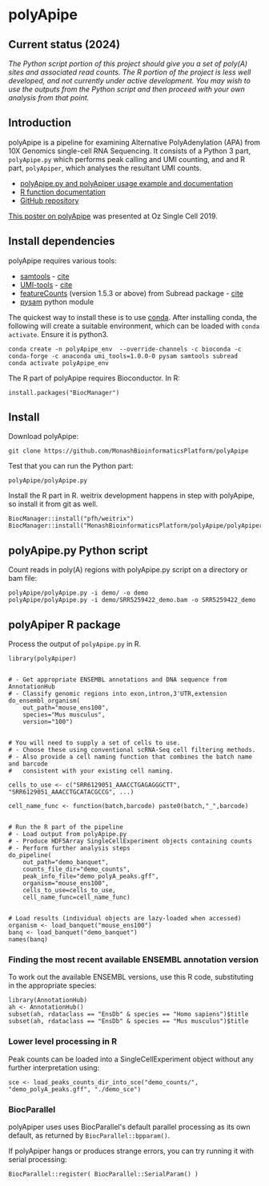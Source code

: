 # polyApipe

## Current status (2024)

*The Python script portion of this project should give you a set of poly(A) sites and associated read counts. The R portion of the project is less well developed, and not currently under active development. You may wish to use the outputs from the Python script and then proceed with your own analysis from that point.*

## Introduction

polyApipe is a pipeline for examining Alternative PolyAdenylation (APA) from 10X Genomics single-cell RNA Sequencing. It consists of a Python 3 part, `polyApipe.py` which performs peak calling and UMI counting, and and R part, `polyApiper`, which analyses the resultant UMI counts.

* [polyApipe.py and polyApiper usage example and documentation](https://monashbioinformaticsplatform.github.io/polyApipe/polyApipe.html)
* [R function documentation](https://monashbioinformaticsplatform.github.io/polyApipe/polyApiper/reference/index.html)
* [GitHub repository](https://github.com/MonashBioinformaticsPlatform/polyApipe)

[This poster on polyApipe](https://doi.org/10.7490/f1000research.1117076.1) was presented at Oz Single Cell 2019.


## Install dependencies

polyApipe requires various tools:

 * [samtools](http://www.htslib.org/) - [cite](https://www.ncbi.nlm.nih.gov/pubmed/19505943)
 * [UMI-tools](https://github.com/CGATOxford/UMI-tools) - [cite](https://genome.cshlp.org/content/early/2017/01/18/gr.209601.116.abstract)
 * [featureCounts](http://subread.sourceforge.net/) (version 1.5.3 or above) from Subread package - [cite](https://www.ncbi.nlm.nih.gov/pubmed/24227677)
 * [pysam](https://github.com/pysam-developers/pysam) python module

The quickest way to install these is to use [conda](https://docs.conda.io/en/latest/). 
After installing conda, the following will create a suitable environment, 
which can be loaded with `conda activate`. Ensure it is python3.

``` 
conda create -n polyApipe_env  --override-channels -c bioconda -c conda-forge -c anaconda umi_tools=1.0.0-0 pysam samtools subread 
conda activate polyApipe_env 
```

The R part of polyApipe requires Bioconductor. In R:

```
install.packages("BiocManager")
```

## Install

Download polyApipe:

```
git clone https://github.com/MonashBioinformaticsPlatform/polyApipe
```

Test that you can run the Python part:

```
polyApipe/polyApipe.py
```

Install the R part in R. weitrix development happens in step with polyApipe, so install it from git as well.

```
BiocManager::install("pfh/weitrix")
BiocManager::install("MonashBioinformaticsPlatform/polyApipe/polyApiper")
```


## polyApipe.py Python script


Count reads in poly(A) regions with polyApipe.py script on a directory or bam file:

```
polyApipe/polyApipe.py -i demo/ -o demo
polyApipe/polyApipe.py -i demo/SRR5259422_demo.bam -o SRR5259422_demo
```


## polyApiper R package

Process the output of `polyApipe.py` in R.

```
library(polyApiper)


# - Get appropriate ENSEMBL annotations and DNA sequence from AnnotationHub
# - Classify genomic regions into exon,intron,3'UTR,extension
do_ensembl_organism(
    out_path="mouse_ens100", 
    species="Mus musculus", 
    version="100")


# You will need to supply a set of cells to use.
# - Choose these using conventional scRNA-Seq cell filtering methods.
# - Also provide a cell naming function that combines the batch name and barcode
#   consistent with your existing cell naming.

cells_to_use <- c("SRR6129051_AAACCTGAGAGGGCTT", "SRR6129051_AAACCTGCATACGCCG", ...)

cell_name_func <- function(batch,barcode) paste0(batch,"_",barcode)


# Run the R part of the pipeline
# - Load output from polyApipe.py
# - Produce HDF5Array SingleCellExperiment objects containing counts
# - Perform further analysis steps
do_pipeline(
    out_path="demo_banquet", 
    counts_file_dir="demo_counts", 
    peak_info_file="demo_polyA_peaks.gff", 
    organism="mouse_ens100",
    cells_to_use=cells_to_use,
    cell_name_func=cell_name_func)


# Load results (individual objects are lazy-loaded when accessed)
organism <- load_banquet("mouse_ens100")
banq <- load_banquet("demo_banquet")
names(banq)
```


### Finding the most recent available ENSEMBL annotation version

To work out the available ENSEMBL versions, use this R code, substituting in the appropriate species:

```
library(AnnotationHub)
ah <- AnnotationHub()
subset(ah, rdataclass == "EnsDb" & species == "Homo sapiens")$title
subset(ah, rdataclass == "EnsDb" & species == "Mus musculus")$title
```


### Lower level processing in R

Peak counts can be loaded into a SingleCellExperiment object without any further interpretation using:

```
sce <- load_peaks_counts_dir_into_sce("demo_counts/", "demo_polyA_peaks.gff", "./demo_sce") 
```


### BiocParallel

polyApiper uses uses BiocParallel's default parallel processing as its own default, as returned by `BiocParallel::bpparam()`.

If polyApiper hangs or produces strange errors, you can try running it with serial processing:

```
BiocParallel::register( BiocParallel::SerialParam() )
```




